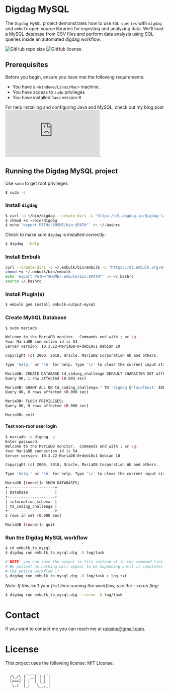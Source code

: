 # Digdag MySQL

The `Digdag MySQL` project demonstrates how to use `SQL queries` with `digdag` and `embulk` open source libraries for ingesting and analyzing data. We'll load a MySQL database from CSV files and perform data analysis using SQL queries inside an automated digdag workflow.

![GitHub repo size](https://img.shields.io/github/repo-size/hakkeray/digdag-mysql)
![GitHub license](https://img.shields.io/github/license/hakkeray/digdag-mysql?color=black)

## Prerequisites

Before you begin, ensure you have met the following requirements:

* You have a `<Windows/Linux/Mac>` machine.
* You have access to `sudo` privileges
* You have installed `Java` version 8

For help installing and configuring Java and MySQL, check out my blog post ![Digdag MySQL Tutorial](https://www.hakkeray.com/datascience/2020/07/21/digdag-mysql-tutorial.html).

## Running the Digdag MySQL project

Use `sudo` to get root privileges

```bash
$ sudo -s
```

### Install `digdag`

```bash
$ curl -o ~/bin/digdag --create-dirs -L "https://dl.digdag.io/digdag-latest"
$ chmod +x ~/bin/digdag
$ echo 'export PATH="$HOME/bin:$PATH"' >> ~/.bashrc
```

Check to make sure `digdag` is installed correctly:

```bash
$ digdag --help
```

### Install Embulk

```bash
curl --create-dirs -o ~/.embulk/bin/embulk -L "https://dl.embulk.org/embulk-latest.jar"
chmod +x ~/.embulk/bin/embulk
echo 'export PATH="$HOME/.embulk/bin:$PATH"' >> ~/.bashrc
source ~/.bashrc
```

### Install Plugin(s)

```bash
$ embulk gem install embulk-output-mysql
```

### Create MySQL Database

```bash
$ sudo mariadb

Welcome to the MariaDB monitor.  Commands end with ; or \g.
Your MariaDB connection id is 53
Server version: 10.3.22-MariaDB-0+deb10u1 Debian 10

Copyright (c) 2000, 2018, Oracle, MariaDB Corporation Ab and others.

Type 'help;' or '\h' for help. Type '\c' to clear the current input statement.

MariaDB> CREATE DATABASE td_coding_challenge DEFAULT CHARACTER SET utf8 COLLATE utf8_unicode_ci;
Query OK, 1 row affected (0.003 sec)

MariaDB> GRANT ALL ON td_coding_challenge.* TO 'digdag'@'localhost' IDENTIFIED BY 'digdag' WITH GRANT OPTION;
Query OK, 0 rows affected (0.000 sec)

MariaDB> FLUSH PRIVILEGES;
Query OK, 0 rows affected (0.000 sec)

MariaDB> exit
```

#### Test non-root user login

```bash
$ mariadb -u digdag -p
Enter password: 
Welcome to the MariaDB monitor.  Commands end with ; or \g.
Your MariaDB connection id is 54
Server version: 10.3.22-MariaDB-0+deb10u1 Debian 10

Copyright (c) 2000, 2018, Oracle, MariaDB Corporation Ab and others.

Type 'help;' or '\h' for help. Type '\c' to clear the current input statement.

MariaDB [(none)]> SHOW DATABASES;
+---------------------+
| Database            |
+---------------------+
| information_schema  |
| td_coding_challenge |
+---------------------+
2 rows in set (0.000 sec)

MariaDB [(none)]> quit
```

### Run the Digdag MySQL workflow

```bash
$ cd embulk_to_mysql
$ digdag run embulk_to_mysql.dig -O log/task

# NOTE: you can save the output to file instead of in the command line
# Be patient as nothing will appear to be happening until it completes
# the entire workflow :)
$ digdag run embulk_to_mysql.dig -O log/task > log.txt
```

*Note: If this isn't your first time running the workflow, use the --rerun flag:*
```bash
$ digdag run embulk_to_mysql.dig --rerun -O log/task
```

# Contact
If you want to contact me you can reach me at rukeine@gmail.com.

# License
This project uses the following license: MIT License.

```
         _ __ _   _
  /\_/\ | '__| | | |
  [===] | |  | |_| |
   \./  |_|   \__,_|
```

